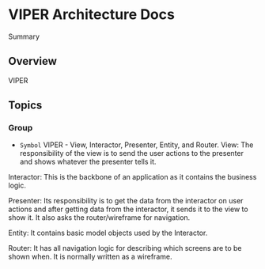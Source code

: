 # VIPER Architecture Docs

<!--@START_MENU_TOKEN@-->Summary<!--@END_MENU_TOKEN@-->

## Overview

VIPER

## Topics

### <!--@START_MENU_TOKEN@-->Group<!--@END_MENU_TOKEN@-->

- ``Symbol``
VIPER - View, Interactor, Presenter, Entity, and Router.
View: The responsibility of the view is to send the user actions to the presenter and shows whatever the presenter tells it.

Interactor: This is the backbone of an application as it contains the business logic.

Presenter: Its responsibility is to get the data from the interactor on user actions and after getting data from the interactor, it sends it to the view to show it. It also asks the router/wireframe for navigation.

Entity: It contains basic model objects used by the Interactor.

Router: It has all navigation logic for describing which screens are to be shown when. It is normally written as a wireframe.



